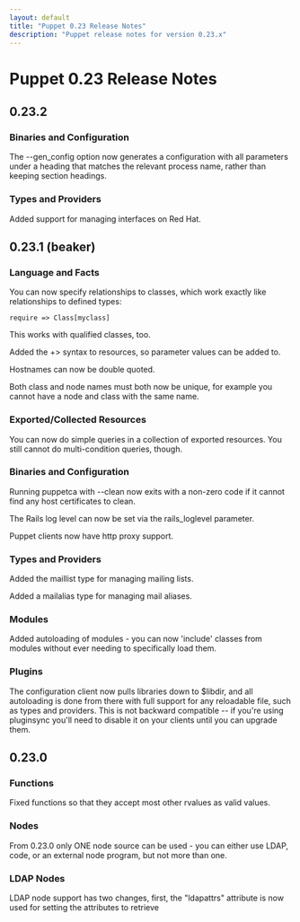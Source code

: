 ```yaml
---
layout: default
title: "Puppet 0.23 Release Notes"
description: "Puppet release notes for version 0.23.x"
---
```


# Puppet 0.23 Release Notes

## 0.23.2

### Binaries and Configuration

The \-\-gen\_config option now generates a configuration with all
parameters under a heading that matches the relevant process name,
rather than keeping section headings.

### Types and Providers

Added support for managing interfaces on Red Hat.

## 0.23.1 (beaker)

### Language and Facts

You can now specify relationships to classes, which work exactly
like relationships to defined types:

    require => Class[myclass]

This works with qualified classes, too.

Added the +> syntax to resources, so parameter values can be added
to.

Hostnames can now be double quoted.

Both class and node names must both now be unique, for example you
cannot have a node and class with the same name.

### Exported/Collected Resources

You can now do simple queries in a collection of exported
resources. You still cannot do multi-condition queries, though.

### Binaries and Configuration

Running puppetca with \-\-clean now exits with a non-zero code if it
cannot find any host certificates to clean.

The Rails log level can now be set via the rails\_loglevel
parameter.

Puppet clients now have http proxy support.

### Types and Providers

Added the maillist type for managing mailing lists.

Added a mailalias type for managing mail aliases.

### Modules

Added autoloading of modules - you can now 'include' classes from
modules without ever needing to specifically load them.

### Plugins

The configuration client now pulls libraries down to $libdir, and
all autoloading is done from there with full support for any
reloadable file, such as types and providers. This is not backward
compatible -- if you're using pluginsync you'll need to disable it
on your clients until you can upgrade them.

## 0.23.0

### Functions

Fixed functions so that they accept most other rvalues as valid
values.

### Nodes

From 0.23.0 only ONE node source can be used - you can either use
LDAP, code, or an external node program, but not more than one.

### LDAP Nodes

LDAP node support has two changes, first, the "ldapattrs" attribute
is now used for setting the attributes to retrieve